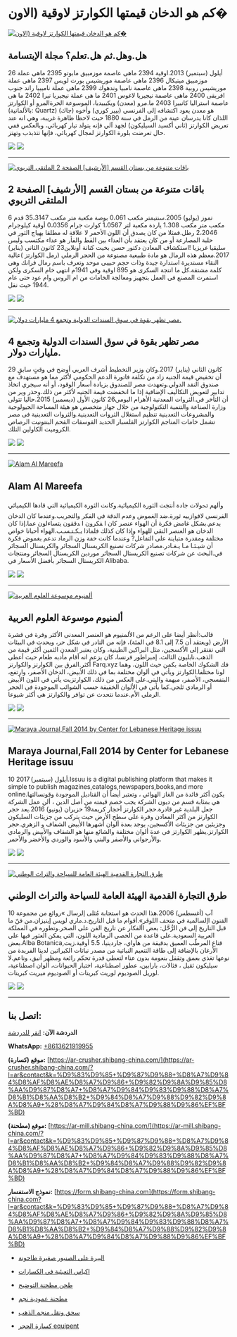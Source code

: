 # كم هو الدخان قيمتها الكوارتز لاوقية (الاون�

<a href="https://swt.shibang-china.com/?l=ar&img&k=%D9%83%D9%85+%D9%87%D9%88+%D8%A7%D9%84%D8%AF%D8%AE%D8%A7%D9%86+%D9%82%D9%8A%D9%85%D8%AA%D9%87%D8%A7+%D8%A7%D9%84%D9%83%D9%88%D8%A7%D8%B1%D8%AA%D8%B2+%D9%84%D8%A7%D9%88%D9%82%D9%8A%D8%A9+%28%D8%A7%D9%84%D8%A7%D9%88%D9%86%EF%BF%BD" target="_blank">![كم هو الدخان قيمتها الكوارتز لاوقية (الاون�](http://static.shibang-china.com/all-800x300/1371.jpg)</a>

## هل.وهل.ثم هل.تعلم؟ مجلة الإبتسامة
26 أيلول (سبتمبر) 2013.اوقية 2394 ماهى عاصمة موزمبيق مابوتو 2395 ماهى عملة موزمبيق ميتيكال 2396 ماهى عاصمة موريشيس بورت لويس 2397 ماهى عملة موريشيس روبية 2398 ماهى عاصمة نامبيا وندهوك 2399 ماهى عملة ناميبيا راند جنوب افريقى 2400 ماهى عاصمة نيجيريا لاغوس 2401 ما هى عملة نيجيريا نيرا 2402 ما هى عاصمة استراليا كانبيرا 2403 ما.مرو (معدن) ويكيبيديا، الموسوعة الحرةالمرو أو الكوارتز (بالألمانية: Quartz) هو معدن يعود اكتشافه إلى الفرنسي (بيير كوري) وأخوه (جاك) اللذان كانا يدرسان عينة من الرمل في سنة 1880 حيث لاحظا ظاهرة غريبة، وهي انه عند تعريض الكوارتز (ثاني أكسيد السيليكون) لجهد آلي فإنه يتولد تيار كهربائي، وبالعكس ففي حال تعرضت بلورة الكوارتز لمجال كهربائي، فإنها تتذبذب وتهتز.


<a href="https://whatsapp.shibangsoft.com/WhatsApp.php" target="_blank" title="WhatsApp">![](http://static.shibang-china.com/icon/whatsapp.png)</a> <a href="https://swt.shibang-china.com/?l=ar&icon&k=%D9%83%D9%85+%D9%87%D9%88+%D8%A7%D9%84%D8%AF%D8%AE%D8%A7%D9%86+%D9%82%D9%8A%D9%85%D8%AA%D9%87%D8%A7+%D8%A7%D9%84%D9%83%D9%88%D8%A7%D8%B1%D8%AA%D8%B2+%D9%84%D8%A7%D9%88%D9%82%D9%8A%D8%A9+%28%D8%A7%D9%84%D8%A7%D9%88%D9%86%EF%BF%BD" target="_blank">![](http://static.shibang-china.com/icon/chat-ar.png)</a>

---

<a href="https://swt.shibang-china.com/?l=ar&img&k=%D9%83%D9%85+%D9%87%D9%88+%D8%A7%D9%84%D8%AF%D8%AE%D8%A7%D9%86+%D9%82%D9%8A%D9%85%D8%AA%D9%87%D8%A7+%D8%A7%D9%84%D9%83%D9%88%D8%A7%D8%B1%D8%AA%D8%B2+%D9%84%D8%A7%D9%88%D9%82%D9%8A%D8%A9+%28%D8%A7%D9%84%D8%A7%D9%88%D9%86%EF%BF%BD" target="_blank">![باقات متنوعة من بستان القسم [الأرشيف] الصفحة 2 الملتقى التربوي](http://static.shibang-china.com/all-800x300/95.jpg)</a>

## باقات متنوعة من بستان القسم [الأرشيف] الصفحة 2 الملتقى التربوي
6 تموز (يوليو) 2005.سنتيمتر مكعب 0،061 بوصة مكعبة متر مكعب 35،3147 قدم مكعب متر مكعب 1،308 ياردة مكعبة لتر 1،0567 كوارت جرام 0،0356 أوقية كيلوجرام 2،2046 رطل.فمثلا من كان يصدق أن اللون الأحمر لا علاقة له مطلقا بهياج الثور في حلبة المصارعة أو من كان يعتقد بأن العداء بين القط والفأر هو عداء مكتسب وليس سليقيا غريزيا !استكشاف المعادن دكتور حسن بخيت كنانة أونلاين23 كانون الثاني (يناير) 2017.معظم هذه الرمال هو مادة طبيعية مصنوعة من الحجر الرملي (رمل الكوارتز )عالية النقاء مستديرة استدارة جيدة وذات حجم حبيبى موحد وتعرف باسم رمال فرانك وهى كلمة مشتقة.كل ما انتجة السكرى هو 895 اوقية وفى 1941م انتهى خام السكرى ولكن استمرت المصنع فى العمل بتجهيز ومعالجة الخامات من ام الروس وام عود حتى عام 1944 حيث نقل.


<a href="https://whatsapp.shibangsoft.com/WhatsApp.php" target="_blank" title="WhatsApp">![](http://static.shibang-china.com/icon/whatsapp.png)</a> <a href="https://swt.shibang-china.com/?l=ar&icon&k=%D9%83%D9%85+%D9%87%D9%88+%D8%A7%D9%84%D8%AF%D8%AE%D8%A7%D9%86+%D9%82%D9%8A%D9%85%D8%AA%D9%87%D8%A7+%D8%A7%D9%84%D9%83%D9%88%D8%A7%D8%B1%D8%AA%D8%B2+%D9%84%D8%A7%D9%88%D9%82%D9%8A%D8%A9+%28%D8%A7%D9%84%D8%A7%D9%88%D9%86%EF%BF%BD" target="_blank">![](http://static.shibang-china.com/icon/chat-ar.png)</a>

---

<a href="https://swt.shibang-china.com/?l=ar&img&k=%D9%83%D9%85+%D9%87%D9%88+%D8%A7%D9%84%D8%AF%D8%AE%D8%A7%D9%86+%D9%82%D9%8A%D9%85%D8%AA%D9%87%D8%A7+%D8%A7%D9%84%D9%83%D9%88%D8%A7%D8%B1%D8%AA%D8%B2+%D9%84%D8%A7%D9%88%D9%82%D9%8A%D8%A9+%28%D8%A7%D9%84%D8%A7%D9%88%D9%86%EF%BF%BD" target="_blank">![مصر تظهر بقوة في سوق السندات الدولية وتجمع 4 مليارات دولار.](http://static.shibang-china.com/all-800x300/957.jpg)</a>

## مصر تظهر بقوة في سوق السندات الدولية وتجمع 4 مليارات دولار.
29 كانون الثاني (يناير) 2017.وكان وزير التخطيط أشرف العربي أوضح في وقتٍ سابقٍ أن تخفيض قيمة الجنيه زاد من تكلفة فاتورة الدعم الحكومي لأكثر مما هو مستهدف مع صندوق النقد الدولي.وتعهدت مصر للصندوق بزيادة أسعار الوقود، أو أنه سيجري اتخاذ تدابير لتعويض التكاليف الإضافية إذا ما انخفضت قيمة الجنيه لأكثر من ذلك.وحذر وير من أن التأخر في.الثروات المعدنية الأهرام اليومي26 كانون الأول (ديسمبر) 2015.حاليا تتولى وزارة الصناعة والتنمية التكنولوجية من خلال جهاز متخصص هو هيئة المساحة الجيولوجية والمشروعات التعدينية تنظيم استغلال الثروات التعدينية.والثروات التعدينية فى مصر تشمل خامات المناجم الكوارتز الفلسبار الحديد الفوسفات الفحم البنتونيت الرصاص الكروميت الكاولين التلك.


<a href="https://whatsapp.shibangsoft.com/WhatsApp.php" target="_blank" title="WhatsApp">![](http://static.shibang-china.com/icon/whatsapp.png)</a> <a href="https://swt.shibang-china.com/?l=ar&icon&k=%D9%83%D9%85+%D9%87%D9%88+%D8%A7%D9%84%D8%AF%D8%AE%D8%A7%D9%86+%D9%82%D9%8A%D9%85%D8%AA%D9%87%D8%A7+%D8%A7%D9%84%D9%83%D9%88%D8%A7%D8%B1%D8%AA%D8%B2+%D9%84%D8%A7%D9%88%D9%82%D9%8A%D8%A9+%28%D8%A7%D9%84%D8%A7%D9%88%D9%86%EF%BF%BD" target="_blank">![](http://static.shibang-china.com/icon/chat-ar.png)</a>

---

<a href="https://swt.shibang-china.com/?l=ar&img&k=%D9%83%D9%85+%D9%87%D9%88+%D8%A7%D9%84%D8%AF%D8%AE%D8%A7%D9%86+%D9%82%D9%8A%D9%85%D8%AA%D9%87%D8%A7+%D8%A7%D9%84%D9%83%D9%88%D8%A7%D8%B1%D8%AA%D8%B2+%D9%84%D8%A7%D9%88%D9%82%D9%8A%D8%A9+%28%D8%A7%D9%84%D8%A7%D9%88%D9%86%EF%BF%BD" target="_blank">![Alam Al Mareefa](http://static.shibang-china.com/all-800x300/336.jpg)</a>

## Alam Al Mareefa
وأﻟﻬﻢ ﲢﻮﻻت ﺟﺎدة أﻧﺘﺠﺖ اﻟﺜﻮرة اﻟﻜﻴﻤﻴﺎﺋﻴﺔ.وﻛﺎﻧﺖ اﻟﺜﻮرة اﻟﻜﻴﻤﻴﺎﺋﻴﺔ اﻟﺘﻲ ﻗﺎدﻫﺎ اﻟﻜﻴﻤﻴﺎﺋﻲ اﻟﻔﺮﻧﺴﻲ ﻻﻓﻮازﻳﻴﻪ ﺛﻮرة.ﺿﺪ اﻟﻐﻤﻮض وﻋﺪم اﻟﺪﻗﺔ ﻓﻲ اﻟﻔﻜﺮ واﻟﺘﺠﺮﻳﺐ.وﻋﻨﺪﻣﺎ ﻛﺎن اﻟﺪﺧﺎن ﻳﺪﻋﻢ.ﺑﺸﻜﻞ ﻏﺎﻣﺾ ﻓﻜﺮة أن اﻟﻬﻮاء ﻋﻨﺼﺮ ﻛﺎن ا ﻔﻜﺮون ا ﺪﻗﻘﻮن ﻳﺘﺴﺎءﻟﻮن ﻋﻤﺎ.إذا ﻛﺎن اﻟﺪﺧﺎن ﻫﻮ اﻟﻌﻨﺼﺮ اﻟﻨﻘﻲ ﻟﻠﻬﻮاء وإذا ﻛﺎن ﻛﺬﻟﻚ ﻓﻠﻤﺎذا ﻳـﻜـﺘـﺴـﺐ.اﻟﻬﻮاء أﺣﻴﺎﻧﺎ ﺧﻮاص ﻣﺨﺘﻠﻔﺔ وﻣﻘﺪرة ﻣﺘﺒﺎﻳﻨﺔ ﻋﻠﻰ اﻟﺘﻔﺎﻋﻞ? وﻋﻨﺪﻣﺎ ﻛﺎﻧﺖ ﺧﻔﺔ وزن اﻟﺮﻣﺎد ﺗﺪﻋﻢ ﺑﻐﻤﻮض ﻓﻜﺮة أن ﺷﻴـﺌـﺎ ﻣـﺎ ﻳـﻐـﺎدر.مصادر شركات تصنيع الكريستال السجائر والكريستال السجائر في.البحث عن شركات تصنيع الكريستال السجائر موردين الكريستال السجائر ومنتجات الكريستال السجائر بأفضل الأسعار في Alibaba.


<a href="https://whatsapp.shibangsoft.com/WhatsApp.php" target="_blank" title="WhatsApp">![](http://static.shibang-china.com/icon/whatsapp.png)</a> <a href="https://swt.shibang-china.com/?l=ar&icon&k=%D9%83%D9%85+%D9%87%D9%88+%D8%A7%D9%84%D8%AF%D8%AE%D8%A7%D9%86+%D9%82%D9%8A%D9%85%D8%AA%D9%87%D8%A7+%D8%A7%D9%84%D9%83%D9%88%D8%A7%D8%B1%D8%AA%D8%B2+%D9%84%D8%A7%D9%88%D9%82%D9%8A%D8%A9+%28%D8%A7%D9%84%D8%A7%D9%88%D9%86%EF%BF%BD" target="_blank">![](http://static.shibang-china.com/icon/chat-ar.png)</a>

---

<a href="https://swt.shibang-china.com/?l=ar&img&k=%D9%83%D9%85+%D9%87%D9%88+%D8%A7%D9%84%D8%AF%D8%AE%D8%A7%D9%86+%D9%82%D9%8A%D9%85%D8%AA%D9%87%D8%A7+%D8%A7%D9%84%D9%83%D9%88%D8%A7%D8%B1%D8%AA%D8%B2+%D9%84%D8%A7%D9%88%D9%82%D9%8A%D8%A9+%28%D8%A7%D9%84%D8%A7%D9%88%D9%86%EF%BF%BD" target="_blank">![ألمنيوم موسوعة العلوم العربية](http://static.shibang-china.com/all-800x300/750.jpg)</a>

## ألمنيوم موسوعة العلوم العربية
قالب:أنظر أيضا على الرغم من الألمنيوم هو العنصر المعدني الأكثر وفرة في قشرة الأرض (ويعتقد أن 7.5 إلى 8.1 في المئة)، فإنه من النادر في شكل حر، ويحدث في البيئات التي تفتقر إلى الأكسجين، مثل البراكين الطينية، وكان يعتبر المعدن الثمين أكثر قيمة من الذهب.نابليون الثالث، إمبراطور فرنسا، كان يزعم انه أقام مأدبه طعام حيث أعطى أكثر.الفرق بين الكوارتز والكوارتز Farq.xyz فك الشكوك الخاصة بكمن حيث اللون، وهما لونا مختلفا.الكوارتز ويأتي في ألوان مختلفة بما في ذلك الأبيض، الدخان الأصفر، وارتفع، البنفسجي، الأصفر، مبهمة والبني.على العكس من ذلك، الكوارتزيت يأتي في اللون الأبيض أو الرمادي ثلجي.كما يأتي في الألوان الخفيفة حسب الشوائب الموجودة في الحجر الرملي الأم.عندما نتحدث عن توافر والكوارتز هي أكثر شيوعا.


<a href="https://whatsapp.shibangsoft.com/WhatsApp.php" target="_blank" title="WhatsApp">![](http://static.shibang-china.com/icon/whatsapp.png)</a> <a href="https://swt.shibang-china.com/?l=ar&icon&k=%D9%83%D9%85+%D9%87%D9%88+%D8%A7%D9%84%D8%AF%D8%AE%D8%A7%D9%86+%D9%82%D9%8A%D9%85%D8%AA%D9%87%D8%A7+%D8%A7%D9%84%D9%83%D9%88%D8%A7%D8%B1%D8%AA%D8%B2+%D9%84%D8%A7%D9%88%D9%82%D9%8A%D8%A9+%28%D8%A7%D9%84%D8%A7%D9%88%D9%86%EF%BF%BD" target="_blank">![](http://static.shibang-china.com/icon/chat-ar.png)</a>

---

<a href="https://swt.shibang-china.com/?l=ar&img&k=%D9%83%D9%85+%D9%87%D9%88+%D8%A7%D9%84%D8%AF%D8%AE%D8%A7%D9%86+%D9%82%D9%8A%D9%85%D8%AA%D9%87%D8%A7+%D8%A7%D9%84%D9%83%D9%88%D8%A7%D8%B1%D8%AA%D8%B2+%D9%84%D8%A7%D9%88%D9%82%D9%8A%D8%A9+%28%D8%A7%D9%84%D8%A7%D9%88%D9%86%EF%BF%BD" target="_blank">![Maraya Journal,Fall 2014 by Center for Lebanese Heritage issuu](http://static.shibang-china.com/all-800x300/465.jpg)</a>

## Maraya Journal,Fall 2014 by Center for Lebanese Heritage issuu
10 أيلول (سبتمبر) 2017.Issuu is a digital publishing platform that makes it simple to publish magazines,catalogs,newspapers,books,and more online.يكون أكثر فائدة من الغاز الهوائي ، وتعتبر أيضاً أن القناديل الموجودة وقونسالتها هي بمثابة قسم من ديون الشركة يجب خصم قيمته من أصل الدين ، ألن عمل الشركة جعل البلدية غير قادرة.حجر الكوارتز أحجار كريمة19 حزيران (يونيو) 2016.يعد حجر الكوارتز من أكثر المعادن وفرة على سطح الأرض حيث يتركب من جزيئات السليكون وجزيئين من جزيئات الأكسجين، يوجد بعدة ألوان أشهرها الأبيض الشفاف و الزهري.حجر الكوارتز.يظهر الكوارتز في عدة ألوان مختلفة والشائع منها هو الشفاف والأبيض والرمادي والأرجواني والأصفر والبني والأسود والوردي والأخضر والأحمر.


<a href="https://whatsapp.shibangsoft.com/WhatsApp.php" target="_blank" title="WhatsApp">![](http://static.shibang-china.com/icon/whatsapp.png)</a> <a href="https://swt.shibang-china.com/?l=ar&icon&k=%D9%83%D9%85+%D9%87%D9%88+%D8%A7%D9%84%D8%AF%D8%AE%D8%A7%D9%86+%D9%82%D9%8A%D9%85%D8%AA%D9%87%D8%A7+%D8%A7%D9%84%D9%83%D9%88%D8%A7%D8%B1%D8%AA%D8%B2+%D9%84%D8%A7%D9%88%D9%82%D9%8A%D8%A9+%28%D8%A7%D9%84%D8%A7%D9%88%D9%86%EF%BF%BD" target="_blank">![](http://static.shibang-china.com/icon/chat-ar.png)</a>

---

<a href="https://swt.shibang-china.com/?l=ar&img&k=%D9%83%D9%85+%D9%87%D9%88+%D8%A7%D9%84%D8%AF%D8%AE%D8%A7%D9%86+%D9%82%D9%8A%D9%85%D8%AA%D9%87%D8%A7+%D8%A7%D9%84%D9%83%D9%88%D8%A7%D8%B1%D8%AA%D8%B2+%D9%84%D8%A7%D9%88%D9%82%D9%8A%D8%A9+%28%D8%A7%D9%84%D8%A7%D9%88%D9%86%EF%BF%BD" target="_blank">![طرق التجارة القدمية الهيئة العامة للسياحة والتراث الوطني](http://static.shibang-china.com/all-800x300/66.jpg)</a>

## طرق التجارة القدمية الهيئة العامة للسياحة والتراث الوطني
10 آب (أغسطس) 2006.هذا الحدث هو استجابة مُثلى إلرسال »روائع من مجموعة الفنون اإلسالمية في متحف اللوڤر».أقوام ما قبل التاريخ.د.ماري لويس إينيزان.من فنّ ما قبل التاريخ إلى فن الرُّحَّل: بعض األفكار عن تاريخ الفن على الصخر.وتطوره في المملكة العربية السعودية.على قاعدة من الحصى الرمادية اللون، التي يمكن العثور فيها على بعض.Alba Botanica,قناع المرطّب العميق بدقيقة من هاواي، جاردينيا، 5.5 أوقية.زيت الأرغان بالإضافة إلى طاقة التنعيم النباتية من مصدر نباتات الكيراتين لدينا الفريدة من نوعها تغذي بعمق وتقفل بنعومة بدون عناء لتعطي قدرة تحكم رائعة ومظهر أنيق، وناعم.لا سيليكون ثقيل ، فثالات، بارابين، عطور اصطناعية، اختبار الحيوانات، ألوان اصطناعية، لوريل الصوديوم لوريث كبريتات أو الصوديوم ميريث كبريتات.


<a href="https://whatsapp.shibangsoft.com/WhatsApp.php" target="_blank" title="WhatsApp">![](http://static.shibang-china.com/icon/whatsapp.png)</a> <a href="https://swt.shibang-china.com/?l=ar&icon&k=%D9%83%D9%85+%D9%87%D9%88+%D8%A7%D9%84%D8%AF%D8%AE%D8%A7%D9%86+%D9%82%D9%8A%D9%85%D8%AA%D9%87%D8%A7+%D8%A7%D9%84%D9%83%D9%88%D8%A7%D8%B1%D8%AA%D8%B2+%D9%84%D8%A7%D9%88%D9%82%D9%8A%D8%A9+%28%D8%A7%D9%84%D8%A7%D9%88%D9%86%EF%BF%BD" target="_blank">![](http://static.shibang-china.com/icon/chat-ar.png)</a>

---
## اتصل بنا:

**الدردشة الآن:** [انقر للدردشة](https://swt.shibang-china.com?l=ar&contact&k=%D9%83%D9%85+%D9%87%D9%88+%D8%A7%D9%84%D8%AF%D8%AE%D8%A7%D9%86+%D9%82%D9%8A%D9%85%D8%AA%D9%87%D8%A7+%D8%A7%D9%84%D9%83%D9%88%D8%A7%D8%B1%D8%AA%D8%B2+%D9%84%D8%A7%D9%88%D9%82%D9%8A%D8%A9+%28%D8%A7%D9%84%D8%A7%D9%88%D9%86%EF%BF%BD)

**WhatsApp:**  [+8613621919955](https://whatsapp.shibangsoft.com/WhatsApp.php)

**موقع (كسارة):** [https://ar-crusher.shibang-china.com/](https://ar-crusher.shibang-china.com/?l=ar&contact&k=%D9%83%D9%85+%D9%87%D9%88+%D8%A7%D9%84%D8%AF%D8%AE%D8%A7%D9%86+%D9%82%D9%8A%D9%85%D8%AA%D9%87%D8%A7+%D8%A7%D9%84%D9%83%D9%88%D8%A7%D8%B1%D8%AA%D8%B2+%D9%84%D8%A7%D9%88%D9%82%D9%8A%D8%A9+%28%D8%A7%D9%84%D8%A7%D9%88%D9%86%EF%BF%BD)

**موقع (مطحنة):** [https://ar-mill.shibang-china.com/](https://ar-mill.shibang-china.com/?l=ar&contact&k=%D9%83%D9%85+%D9%87%D9%88+%D8%A7%D9%84%D8%AF%D8%AE%D8%A7%D9%86+%D9%82%D9%8A%D9%85%D8%AA%D9%87%D8%A7+%D8%A7%D9%84%D9%83%D9%88%D8%A7%D8%B1%D8%AA%D8%B2+%D9%84%D8%A7%D9%88%D9%82%D9%8A%D8%A9+%28%D8%A7%D9%84%D8%A7%D9%88%D9%86%EF%BF%BD)

**نموذج الاستفسار:** [https://form.shibang-china.com](https://form.shibang-china.com?l=ar&contact&k=%D9%83%D9%85+%D9%87%D9%88+%D8%A7%D9%84%D8%AF%D8%AE%D8%A7%D9%86+%D9%82%D9%8A%D9%85%D8%AA%D9%87%D8%A7+%D8%A7%D9%84%D9%83%D9%88%D8%A7%D8%B1%D8%AA%D8%B2+%D9%84%D8%A7%D9%88%D9%82%D9%8A%D8%A9+%28%D8%A7%D9%84%D8%A7%D9%88%D9%86%EF%BF%BD)

* [البيرة على الصنبور صغيرة طاحونة](../23/%D8%A7%D9%84%D8%A8%D9%8A%D8%B1%D8%A9%20%D8%B9%D9%84%D9%89%20%D8%A7%D9%84%D8%B5%D9%86%D8%A8%D9%88%D8%B1%20%D8%B5%D8%BA%D9%8A%D8%B1%D8%A9%20%D8%B7%D8%A7%D8%AD%D9%88%D9%86%D8%A9.md)

* [اكياس التعبئية في الكسارات](../21/%D8%A7%D9%83%D9%8A%D8%A7%D8%B3%20%D8%A7%D9%84%D8%AA%D8%B9%D8%A8%D8%A6%D9%8A%D8%A9%20%D9%81%D9%8A%20%D8%A7%D9%84%D9%83%D8%B3%D8%A7%D8%B1%D8%A7%D8%AA.md)

* [طحن مطحنة التوضيح](../25/%D8%B7%D8%AD%D9%86%20%D9%85%D8%B7%D8%AD%D9%86%D8%A9%20%D8%A7%D9%84%D8%AA%D9%88%D8%B6%D9%8A%D8%AD.md)

* [مطحنة عمودية نجم](../24/%D9%85%D8%B7%D8%AD%D9%86%D8%A9%20%D8%B9%D9%85%D9%88%D8%AF%D9%8A%D8%A9%20%D9%86%D8%AC%D9%85.md)

* [سحق ونقل منجم الذهب](../25/%D8%B3%D8%AD%D9%82%20%D9%88%D9%86%D9%82%D9%84%20%D9%85%D9%86%D8%AC%D9%85%20%D8%A7%D9%84%D8%B0%D9%87%D8%A8.md)

* [كسارة الحجر equipent](../23/%D9%83%D8%B3%D8%A7%D8%B1%D8%A9%20%D8%A7%D9%84%D8%AD%D8%AC%D8%B1%20equipent.md)